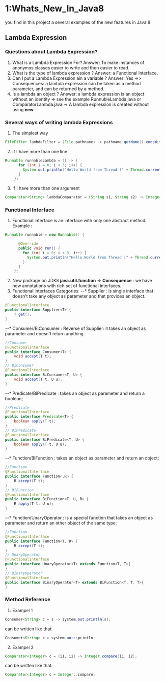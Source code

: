 
# 1:Whats_New_In_Java8
you find in this project a several examples of the new features in Java 8 
## Lambda Expression
### Questions about Lambda Expression?
1. What is a Lambda Expression For? Answer: To make instances of anonymos classes easier to write and then easier to read.
2. What is the type of lambda expression ? Answer: a Functional Interface.
3. Can I put a Lambda Expression ain a variable ? Answer: Yes =>> Consequences: a lambda expression can be taken as a method parameter, and can be returned by a method.
4. Is a lambda an object ? Answer: a lambda expression is an object without an identity => see the example RunnubleLambda.java or ComparatorLambda.java => A lambda expression is created without using **new** .

### Several ways of writing lambda Expressions
1. The simplest way
```java
FileFilter lambdaFilter = (File pathname) -> pathname.getName().endsWith(".java");
```
2. if I have more than one line
```java
Runnable runnableLambda = () -> {
      for (int i = 0; i < 3; i++) {
        System.out.println("Hello World from Thread [" + Thread.currentThread().getName() + "]");
      }
    };
```
3. If I have more than one argument
```java
Comparator<String> lambdaComparator = (String s1, String s2) -> Integer.compare(s1.length(), s2.length());
```

### Functional Interface
1. Functional interface is an interface with only one abstract method.
Example : 
```java
Runnable runnable = new Runnable() {

      @Override
      public void run() {
        for (int i = 0; i < 3; i++) {
          System.out.println("Hello World from Thread [" + Thread.currentThread().getName() + "]");
        }
      }
    };
```
2. New package on JDK8 **java.util.function**  => **Consequence** : we have new annotations with rich set of functional interfaces.
3. Functional interfaces Categories:
--* Supplier : is single interface that doesn't take any object as parameter and that provides an object.
```java
@FunctionalInterface
public interface Supplier<T> {
	T get();
}
```
--* Consumer/BiConsumer : Reverse of Supplier: it takes an object as parameter and doesn't return anything.
```java
//Consumer
@FunctionalInterface
public interface Consumer<T> {
	void accept(T t);
}
// BiConsumer
@FunctionalInterface
public interface BiConsumer<T, U> {
	void accept(T t, U u);
}
```
--* Predicate/BiPredicate : takes an object as parameter and return a boolean;
```java
//Predicate
@FunctionalInterface
public interface Predicate<T> {
	boolean apply(T t);
}
// BiPredicate
@FunctionalInterface
public interface BiPredicate<T, U> {
	boolean apply(T t, U u);
}
```
--* Function/BiFunction : takes an object as parameter and return an object;
```java
//Function
@FunctionalInterface
public interface Function<,R> {
	R accept(T t);
}
// BiFunction
@FunctionalInterface
public interface BiFunction<T, U, R> {
	R apply(T t, U u);
}
```
--* Function/UnaryOperator : is a special function that takes an object as parameter and return an other object of the same type;
```java
//Function
@FunctionalInterface
public interface Function<T, R> {
	R accept(T t);
}
// UnaryOperator
@FunctionalInterface
public interface UnaryOperator<T> extends Function<T, T>{
}
// BinaryOperator
@FunctionalInterface
public interface BinaryOperator<T> extends BiFunction<T, T, T>{
}
```

### Method Reference
1. Exampel 1
```java
Consumer<String> c = s -> system.out.println(s);
```
can be written like that:
```java
Consumer<String> c = system.out::println;
```
2. Exampel 2
```java
Comparator<Integer> c = (i1, i2) -> Integer.compare(i1, i2);
```
can be written like that:
```java
Comparator<Integer> c = Integer::compare;
```
